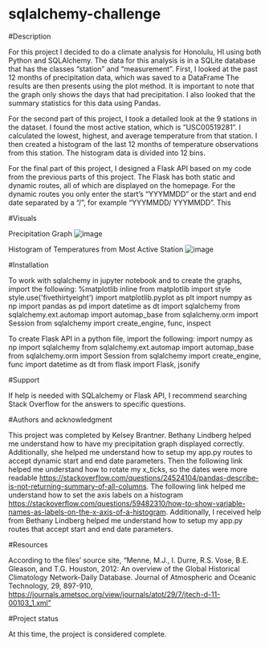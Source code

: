# sqlalchemy-challenge

#Description

For this project I decided to do a climate analysis for Honolulu, HI using both Python and SQLAlchemy. The data for this analysis is in a SQLite database that has the classes “station” and “measurement”. First, I looked at the past 12 months of precipitation data, which was saved to a DataFrame The results are then presents using the plot method. It is important to note that the graph only shows the days that had precipitation. I also looked that the summary statistics for this data using Pandas. 

For the second part of this project, I took a detailed look at the 9 stations in the dataset. I found the most active station, which is “USC00519281”. I calculated the lowest, highest, and average temperature from that station. I then created a histogram of the last 12 months of temperature observations from this station. The histogram data is divided into 12 bins. 

For the final part of this project, I designed a Flask API based on my code from the previous parts of this project. The Flask has both static and dynamic routes, all of which are displayed on the homepage. For the dynamic routes you only enter the start’s “YYYMMDD” or the start and end date separated by a “/”, for example “YYYMMDD/ YYYMMDD”. This 

#Visuals

Precipitation Graph
![image](https://github.com/kbrantner/sqlalchemy-challenge/assets/117327499/4ffb3001-abf7-4628-9cc4-570e6c67c330)

 
Histogram of Temperatures from Most Active Station
![image](https://github.com/kbrantner/sqlalchemy-challenge/assets/117327499/0cdb8e53-05b1-464a-becc-12b3dccbf518)

 
#Installation

To work with sqlalchemy in jupyter notebook and to create the graphs, import the following:
%matplotlib inline
from matplotlib import style
style.use('fivethirtyeight')
import matplotlib.pyplot as plt 
import numpy as np
import pandas as pd
import datetime as dt
import sqlalchemy
from sqlalchemy.ext.automap import automap_base
from sqlalchemy.orm import Session
from sqlalchemy import create_engine, func, inspect

To create Flask API in a python file, import the following:
import numpy as np
import sqlalchemy
from sqlalchemy.ext.automap import automap_base
from sqlalchemy.orm import Session
from sqlalchemy import create_engine, func
import datetime as dt
from flask import Flask, jsonify

#Support

If help is needed with SQLalchemy or Flask API, I recommend searching Stack Overflow for the answers to specific questions.  

#Authors and acknowledgment

This project was completed by Kelsey Brantner. Bethany Lindberg helped me understand how to have my precipitation graph displayed correctly. Additionally, she helped me understand how to setup my app.py routes to accept dynamic start and end date parameters.  Then the following link helped me understand how to rotate my x_ticks, so the dates were more readable https://stackoverflow.com/questions/24524104/pandas-describe-is-not-returning-summary-of-all-columns. The following link helped me understand how to set the axis labels on a histogram https://stackoverflow.com/questions/59482310/how-to-show-variable-names-as-labels-on-the-x-axis-of-a-histogram. Additionally, I received help from Bethany Lindberg helped me understand how to setup my app.py routes that accept start and end date parameters. 

#Resources

According to the files’ source site, “Menne, M.J., I. Durre, R.S. Vose, B.E. Gleason, and T.G. Houston, 2012: An overview of the Global Historical Climatology Network-Daily Database. Journal of Atmospheric and Oceanic Technology, 29, 897-910, https://journals.ametsoc.org/view/journals/atot/29/7/jtech-d-11-00103_1.xml”

#Project status

At this time, the project is considered complete. 
